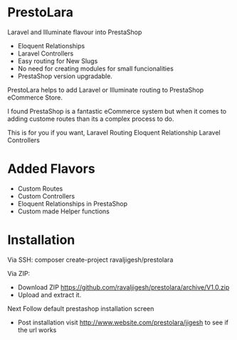 # PrestoLara
Laravel and Illuminate flavour into PrestaShop

- Eloquent Relationships
- Laravel Controllers
- Easy routing for New Slugs
- No need for creating modules for small funcionalities
- PrestaShop version upgradable.

PrestoLara helps to add Laravel or Illuminate routing to PrestaShop eCommerce Store.

I found PrestaShop is a fantastic eCommerce system but when it comes to adding custome routes than its a complex process to do. 

This is for you if you want,
Laravel Routing
Eloquent Relationship
Laravel Controllers

# Added Flavors
- Custom Routes
- Custom Controllers
- Eloquent Relationships in PrestaShop
- Custom made Helper functions

# Installation

Via SSH: 
composer create-project ravaljigesh/prestolara

Via ZIP: 

- Download ZIP https://github.com/ravaljigesh/prestolara/archive/V1.0.zip
- Upload and extract it. 

Next Follow default prestashop installation screen

- Post installation visit http://www.website.com/prestolara/jigesh to see if the url works
